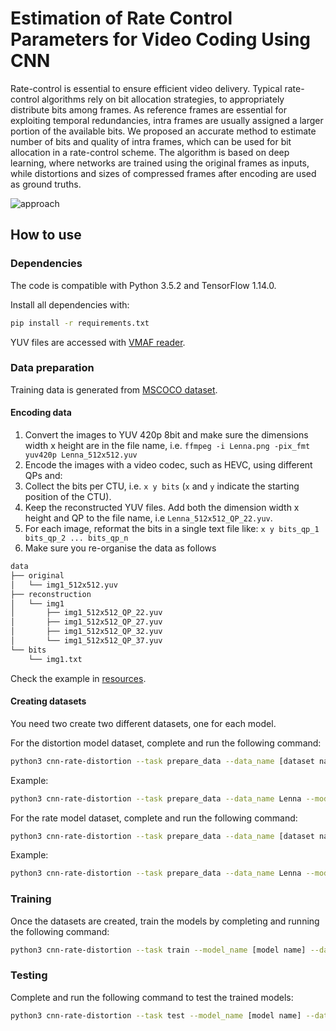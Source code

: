 # Estimation of Rate Control Parameters for Video Coding Using CNN
Rate-control is essential to ensure efficient video delivery. 
Typical rate-control algorithms rely on bit allocation strategies, 
to appropriately distribute bits among frames. As reference frames 
are essential for exploiting temporal redundancies, intra frames 
are usually assigned a larger portion of the available bits. 
We proposed an accurate method to estimate number of bits and 
quality of intra frames, which can be used for bit 
allocation in a rate-control scheme. The algorithm is based on 
deep learning, where networks are trained using the original 
frames as inputs, while distortions and sizes of compressed frames 
after encoding are used as ground truths.

![approach](resources/imgs/approach.png)


## How to use

### Dependencies
The code is compatible with Python 3.5.2 and TensorFlow 1.14.0. 

Install all dependencies with:

```bash
pip install -r requirements.txt
```

YUV files are accessed with [VMAF reader](https://github.com/Netflix/vmaf/blob/7c00e97088deab0f2de4c05a2c3fd85f6ed9c205/python/src/vmaf/tools/reader.py).


### Data preparation
Training data is generated from [MSCOCO dataset](http://cocodataset.org). 

#### Encoding data
1. Convert the images to YUV 420p 8bit and make sure the dimensions width x height are in the file name, i.e.
  `ffmpeg -i Lenna.png -pix_fmt yuv420p Lenna_512x512.yuv`
1. Encode the images with a video codec, such as HEVC, using different QPs and:
  1. Collect the bits per CTU, i.e. `x y bits` (`x` and `y` indicate the starting position of the CTU). 
  1. Keep the reconstructed YUV files. Add both the dimension width x height and QP to the file name, i.e `Lenna_512x512_QP_22.yuv`.
1. For each image, reformat the bits in a single text file like:
  `x y bits_qp_1 bits_qp_2 ... bits_qp_n`
1. Make sure you re-organise the data as follows

```bash
data
├── original
│   └── img1_512x512.yuv
├── reconstruction
│   └── img1
│       ├── img1_512x512_QP_22.yuv
│       ├── img1_512x512_QP_27.yuv
│       ├── img1_512x512_QP_32.yuv
│       └── img1_512x512_QP_37.yuv
└── bits
    └── img1.txt
```

Check the example in [resources](./resources).

#### Creating datasets
You need two create two different datasets, one for each model.

For the distortion model dataset, complete and run the following command:

```bash
python3 cnn-rate-distortion --task prepare_data --data_name [dataset name] --model_name distortion --input_dir [dir original yuv] --label_dir [dir reconstructed yuv] --width [CTU width] --height [CTU height] --levels [num QPs] --h5_dir [output dir]
```

Example:
```bash
python3 cnn-rate-distortion --task prepare_data --data_name Lenna --model_name distortion --input_dir ./resources/data/original --label_dir ./resources/data/reconstruction --width 128 --height 128 --levels 4 --h5_dir ./resources
```

For the rate model dataset, complete and run the following command:

```bash
python3 cnn-rate-distortion --task prepare_data --data_name [dataset name] --model_name rate --input_dir [dir original yuv] --label_dir [dir bits] --width [CTU width] --height [CTU height] --levels [num QPs] --h5_dir [output dir]
```

Example:
```bash
python3 cnn-rate-distortion --task prepare_data --data_name Lenna --model_name rate --input_dir ./resources/data/original --label_dir ./resources/data/bits --width 128 --height 128 --levels 4 --h5_dir ./resources
```

### Training
Once the datasets are created, train the models by completing and running the following command:

```bash
python3 cnn-rate-distortion --task train --model_name [model name] --data_name [dataset name] --epochs [max epochs] --batch_size [imgs per batch] --loss_type [function] --width [CTU width] --height [CTU height] --levels [num QPs] --archive_dir [output dir] --h5_dir [dir to dataset]
```

### Testing
Complete and run the following command to test the trained models:

```bash
python3 cnn-rate-distortion --task test --model_name [model name] --data_name [dataset name] --batch_size [imgs per batch] --loss_type [function] --width [CTU width] --height [CTU height] --levels [num QPs] --archive_dir [output dir] --test_data [path to test dataset]
```
